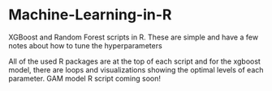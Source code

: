 # Machine-Learning-in-R
XGBoost and Random Forest scripts in R. These are simple and have a few notes about how to tune the hyperparameters

All of the used R packages are at the top of each script and for the xgboost model, there are loops and visualizations showing the optimal levels of each parameter. GAM model R script coming soon!
